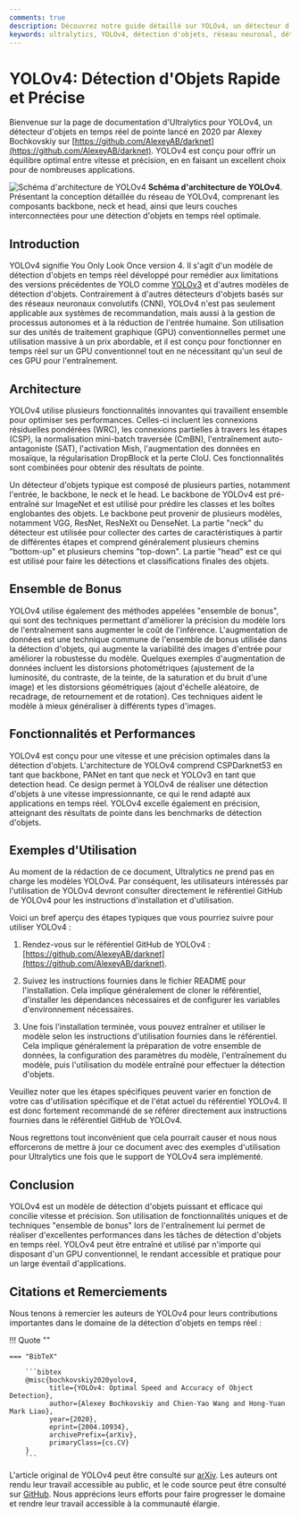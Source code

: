 ```yaml
---
comments: true
description: Découvrez notre guide détaillé sur YOLOv4, un détecteur d'objets en temps réel de pointe. Comprenez ses points forts architecturaux, ses fonctionnalités innovantes et des exemples d'application.
keywords: ultralytics, YOLOv4, détection d'objets, réseau neuronal, détection en temps réel, détecteur d'objets, apprentissage automatique
---
```


# YOLOv4: Détection d'Objets Rapide et Précise

Bienvenue sur la page de documentation d'Ultralytics pour YOLOv4, un détecteur d'objets en temps réel de pointe lancé en 2020 par Alexey Bochkovskiy sur [https://github.com/AlexeyAB/darknet](https://github.com/AlexeyAB/darknet). YOLOv4 est conçu pour offrir un équilibre optimal entre vitesse et précision, en en faisant un excellent choix pour de nombreuses applications.

![Schéma d'architecture de YOLOv4](https://user-images.githubusercontent.com/26833433/246185689-530b7fe8-737b-4bb0-b5dd-de10ef5aface.png)
**Schéma d'architecture de YOLOv4**. Présentant la conception détaillée du réseau de YOLOv4, comprenant les composants backbone, neck et head, ainsi que leurs couches interconnectées pour une détection d'objets en temps réel optimale.

## Introduction

YOLOv4 signifie You Only Look Once version 4. Il s'agit d'un modèle de détection d'objets en temps réel développé pour remédier aux limitations des versions précédentes de YOLO comme [YOLOv3](yolov3.md) et d'autres modèles de détection d'objets. Contrairement à d'autres détecteurs d'objets basés sur des réseaux neuronaux convolutifs (CNN), YOLOv4 n'est pas seulement applicable aux systèmes de recommandation, mais aussi à la gestion de processus autonomes et à la réduction de l'entrée humaine. Son utilisation sur des unités de traitement graphique (GPU) conventionnelles permet une utilisation massive à un prix abordable, et il est conçu pour fonctionner en temps réel sur un GPU conventionnel tout en ne nécessitant qu'un seul de ces GPU pour l'entraînement.

## Architecture

YOLOv4 utilise plusieurs fonctionnalités innovantes qui travaillent ensemble pour optimiser ses performances. Celles-ci incluent les connexions résiduelles pondérées (WRC), les connexions partielles à travers les étapes (CSP), la normalisation mini-batch traversée (CmBN), l'entraînement auto-antagoniste (SAT), l'activation Mish, l'augmentation des données en mosaïque, la régularisation DropBlock et la perte CIoU. Ces fonctionnalités sont combinées pour obtenir des résultats de pointe.

Un détecteur d'objets typique est composé de plusieurs parties, notamment l'entrée, le backbone, le neck et le head. Le backbone de YOLOv4 est pré-entraîné sur ImageNet et est utilisé pour prédire les classes et les boîtes englobantes des objets. Le backbone peut provenir de plusieurs modèles, notamment VGG, ResNet, ResNeXt ou DenseNet. La partie "neck" du détecteur est utilisée pour collecter des cartes de caractéristiques à partir de différentes étapes et comprend généralement plusieurs chemins "bottom-up" et plusieurs chemins "top-down". La partie "head" est ce qui est utilisé pour faire les détections et classifications finales des objets.

## Ensemble de Bonus

YOLOv4 utilise également des méthodes appelées "ensemble de bonus", qui sont des techniques permettant d'améliorer la précision du modèle lors de l'entraînement sans augmenter le coût de l'inférence. L'augmentation de données est une technique commune de l'ensemble de bonus utilisée dans la détection d'objets, qui augmente la variabilité des images d'entrée pour améliorer la robustesse du modèle. Quelques exemples d'augmentation de données incluent les distorsions photométriques (ajustement de la luminosité, du contraste, de la teinte, de la saturation et du bruit d'une image) et les distorsions géométriques (ajout d'échelle aléatoire, de recadrage, de retournement et de rotation). Ces techniques aident le modèle à mieux généraliser à différents types d'images.

## Fonctionnalités et Performances

YOLOv4 est conçu pour une vitesse et une précision optimales dans la détection d'objets. L'architecture de YOLOv4 comprend CSPDarknet53 en tant que backbone, PANet en tant que neck et YOLOv3 en tant que detection head. Ce design permet à YOLOv4 de réaliser une détection d'objets à une vitesse impressionnante, ce qui le rend adapté aux applications en temps réel. YOLOv4 excelle également en précision, atteignant des résultats de pointe dans les benchmarks de détection d'objets.

## Exemples d'Utilisation

Au moment de la rédaction de ce document, Ultralytics ne prend pas en charge les modèles YOLOv4. Par conséquent, les utilisateurs intéressés par l'utilisation de YOLOv4 devront consulter directement le référentiel GitHub de YOLOv4 pour les instructions d'installation et d'utilisation.

Voici un bref aperçu des étapes typiques que vous pourriez suivre pour utiliser YOLOv4 :

1. Rendez-vous sur le référentiel GitHub de YOLOv4 : [https://github.com/AlexeyAB/darknet](https://github.com/AlexeyAB/darknet).

2. Suivez les instructions fournies dans le fichier README pour l'installation. Cela implique généralement de cloner le référentiel, d'installer les dépendances nécessaires et de configurer les variables d'environnement nécessaires.

3. Une fois l'installation terminée, vous pouvez entraîner et utiliser le modèle selon les instructions d'utilisation fournies dans le référentiel. Cela implique généralement la préparation de votre ensemble de données, la configuration des paramètres du modèle, l'entraînement du modèle, puis l'utilisation du modèle entraîné pour effectuer la détection d'objets.

Veuillez noter que les étapes spécifiques peuvent varier en fonction de votre cas d'utilisation spécifique et de l'état actuel du référentiel YOLOv4. Il est donc fortement recommandé de se référer directement aux instructions fournies dans le référentiel GitHub de YOLOv4.

Nous regrettons tout inconvénient que cela pourrait causer et nous nous efforcerons de mettre à jour ce document avec des exemples d'utilisation pour Ultralytics une fois que le support de YOLOv4 sera implémenté.

## Conclusion

YOLOv4 est un modèle de détection d'objets puissant et efficace qui concilie vitesse et précision. Son utilisation de fonctionnalités uniques et de techniques "ensemble de bonus" lors de l'entraînement lui permet de réaliser d'excellentes performances dans les tâches de détection d'objets en temps réel. YOLOv4 peut être entraîné et utilisé par n'importe qui disposant d'un GPU conventionnel, le rendant accessible et pratique pour un large éventail d'applications.

## Citations et Remerciements

Nous tenons à remercier les auteurs de YOLOv4 pour leurs contributions importantes dans le domaine de la détection d'objets en temps réel :

!!! Quote ""

    === "BibTeX"

        ```bibtex
        @misc{bochkovskiy2020yolov4,
              title={YOLOv4: Optimal Speed and Accuracy of Object Detection},
              author={Alexey Bochkovskiy and Chien-Yao Wang and Hong-Yuan Mark Liao},
              year={2020},
              eprint={2004.10934},
              archivePrefix={arXiv},
              primaryClass={cs.CV}
        }
        ```

L'article original de YOLOv4 peut être consulté sur [arXiv](https://arxiv.org/pdf/2004.10934.pdf). Les auteurs ont rendu leur travail accessible au public, et le code source peut être consulté sur [GitHub](https://github.com/AlexeyAB/darknet). Nous apprécions leurs efforts pour faire progresser le domaine et rendre leur travail accessible à la communauté élargie.
